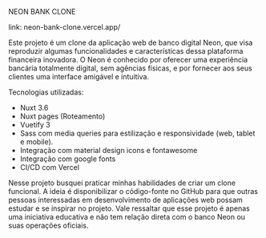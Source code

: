 NEON BANK CLONE

link: neon-bank-clone.vercel.app/

Este projeto é um clone da aplicação web de banco digital Neon, que visa reproduzir algumas funcionalidades e características dessa plataforma financeira inovadora. O Neon é conhecido por oferecer uma experiência bancária totalmente digital, sem agências físicas, e por fornecer aos seus clientes uma interface amigável e intuitiva.

Tecnologias utilizadas:
- Nuxt 3.6
- Nuxt pages (Roteamento)
- Vuetify 3
- Sass com media queries para estilização e responsividade (web, tablet e mobile).
- Integração com material design icons e fontawesome
- Integração com google fonts
- CI/CD com Vercel

Nesse projeto busquei praticar minhas habilidades de criar um clone funcional. A ideia é disponibilizar o código-fonte no GitHub para que outras pessoas interessadas em desenvolvimento de aplicações web possam estudar e se inspirar no projeto. Vale ressaltar que esse projeto é apenas uma iniciativa educativa e não tem relação direta com o banco Neon ou suas operações oficiais.
